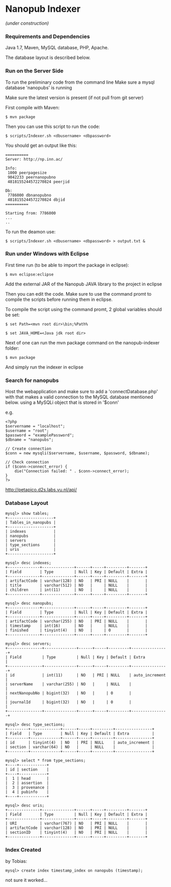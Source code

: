 Nanopub Indexer
===============

_(under construction)_


### Requirements and Dependencies

Java 1.7, Maven, MySQL database, PHP, Apache.

The database layout is described below.


### Run on the Server Side

To run the preliminary code from the command line
Make sure a mysql database 'nanopubs' is running

Make sure the latest version is present (if not pull from git server)

First compile with Maven:

    $ mvn package

Then you can use this script to run the code:

    $ scripts/Indexer.sh <dbusername> <dbpassword>

You should get an output like this:

    ==========
	Server: http://np.inn.ac/

	Info:
	 1000 peerpagesize
	 9042233 peernanopubno
	 4818155244572270824 peerjid

	Db:
	 7786000 dbnanopubno
	 4818155244572270824 dbjid
	==========

	Starting from: 7786000
	...
	..

	
To run the deamon use:

	$ scripts/Indexer.sh <dbusername> <dbpassword> > output.txt &


### Run under Windows with Eclipse

First time run (to be able to import the package in eclipse):

	$ mvn eclipse:eclipse
	
Add the external JAR of the Nanopub JAVA library to the project in eclipse

Then you can edit the code. Make sure to use the command promt to compile the scripts before running them in eclipse.

To compile the script using the command promt, 2 global variables should be set: 

	$ set Path=<mvn root dir>\bin;%Path%
	
	$ set JAVA_HOME=<Java jdk root dir>

Next of one can run the mvn package command on the nanopub-indexer folder:

	$ mvn package

And simply run the indexer in eclipse


### Search for nanopubs

Host the webapplication and make sure to add a
'connectDatabase.php' with that makes a valid connection to the MySQL database mentioned below.
using a MySQLi object that is stored in '$conn'

e.g.

	<?php
	$servername = "localhost";
	$username = "root";
	$password = "examplePassword";
	$dbname = "nanopubs";

	// Create connection
	$conn = new mysqli($servername, $username, $password, $dbname);

	// Check connection
	if ($conn->connect_error) {
		die("Connection failed: " . $conn->connect_error);
	} 
	?>

http://petapico.d2s.labs.vu.nl/api/


### Database Layout

	mysql> show tables;
	+--------------------+
	| Tables_in_nanopubs |
	+--------------------+
	| indexes            |
	| nanopubs           |
	| servers            |
	| type_sections      |
	| uris               |
	+--------------------+

	mysql> desc indexes;
	+--------------+--------------+------+-----+---------+-------+
	| Field        | Type         | Null | Key | Default | Extra |
	+--------------+--------------+------+-----+---------+-------+
	| artifactCode | varchar(128) | NO   | PRI | NULL    |       |
	| title        | varchar(512) | NO   |     | NULL    |       |
	| children     | int(11)      | NO   |     | NULL    |       |
	+--------------+--------------+------+-----+---------+-------+

	mysql> desc nanopubs;
	+--------------+--------------+------+-----+---------+-------+
	| Field        | Type         | Null | Key | Default | Extra |
	+--------------+--------------+------+-----+---------+-------+
	| artifactCode | varchar(255) | NO   | PRI | NULL    |       |
	| timestamp    | int(16)      | NO   |     | NULL    |       |
	| finished     | tinyint(4)   | NO   |     | 0       |       |
	+--------------+--------------+------+-----+---------+-------+

	mysql> desc servers;
	+---------------+--------------+------+-----+---------+----------------+
	| Field         | Type         | Null | Key | Default | Extra          |
	+---------------+--------------+------+-----+---------+----------------+
	| id            | int(11)      | NO   | PRI | NULL    | auto_increment |
	| serverName    | varchar(255) | NO   |     | NULL    |                |
	| nextNanopubNo | bigint(32)   | NO   |     | 0       |                |
	| journalId     | bigint(32)   | NO   |     | 0       |                |
	+---------------+--------------+------+-----+---------+----------------+

	mysql> desc type_sections;
	+---------+-------------+------+-----+---------+----------------+
	| Field   | Type        | Null | Key | Default | Extra          |
	+---------+-------------+------+-----+---------+----------------+
	| id      | tinyint(4)  | NO   | PRI | NULL    | auto_increment |
	| section | varchar(64) | NO   |     | NULL    |                |
	+---------+-------------+------+-----+---------+----------------+

	mysql> select * from type_sections;
	+----+------------+
	| id | section    |
	+----+------------+
	|  1 | head       |
	|  2 | assertion  |
	|  3 | provenance |
	|  4 | pubinfo    |
	+----+------------+

	mysql> desc uris;
	+--------------+--------------+------+-----+---------+-------+
	| Field        | Type         | Null | Key | Default | Extra |
	+--------------+--------------+------+-----+---------+-------+
	| URI          | varchar(767) | NO   | PRI | NULL    |       |
	| artifactCode | varchar(128) | NO   | PRI | NULL    |       |
	| sectionID    | tinyint(4)   | NO   | PRI | NULL    |       |
	+--------------+--------------+------+-----+---------+-------+


### Index Created

by Tobias:

    mysql> create index timestamp_index on nanopubs (timestamp);

not sure it worked...